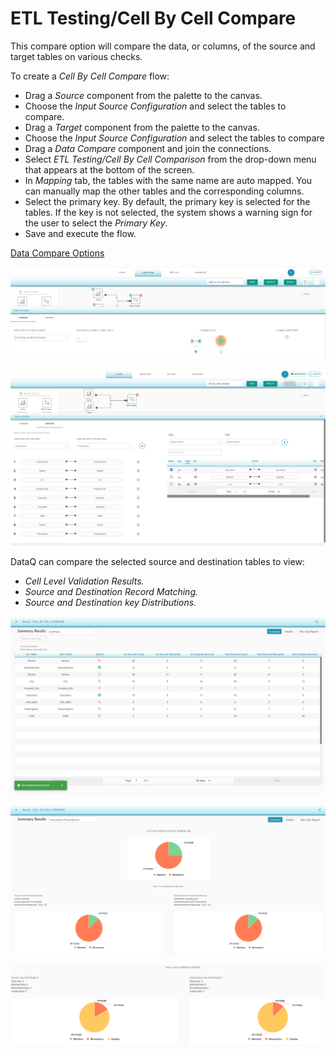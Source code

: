 # ETL Testing/Cell By Cell Compare

This compare option will compare the data, or columns, of the source and target tables on various checks.

To create a _Cell By Cell Compare_ flow:

* Drag a _Source_ component from the palette to the canvas.
* Choose the _Input Source Configuration_ and select the tables to compare.
* Drag a _Target_ component from the palette to the canvas.
* Choose the _Input Source Configuration_ and select the tables to compare 
* Drag a _Data Compare_ component and join the connections. 
* Select _ETL Testing/Cell By Cell Comparison_ from the drop-down menu that appears at the bottom of the screen.
* In _Mapping_ tab, the tables with the same name are auto mapped. You can manually map the other tables and the corresponding columns. 
* Select the primary key. By default, the primary key is selected for the tables. If the key is not selected, the system shows a warning sign for the user to select the _Primary Key_.
* Save and execute the flow.

[Data Compare Options](https://app.gitbook.com/@dataq/s/docs/flows/untitled-1/compare-cell-by-cell/cell-by-cell-compare/sql-transformation)

![ETL Testing/Cell By Cell Compare](../../../../../.gitbook/assets/cellbycell.png)

![Cell By Cell Compare Tables Mapping](../../../../../.gitbook/assets/mapping.png)

DataQ can compare the selected source and destination tables to view:

* _Cell Level Validation Results._
* _Source and Destination Record Matching._ 
* _Source and Destination key Distributions._

![Cell By Cell Compare Summary Results](../../../../../.gitbook/assets/image%20%2811%29.png)

![Cell and Row Level Validation Results](../../../../../.gitbook/assets/cell_row_level_validation_results.png)

![Keys Level Validation Results](../../../../../.gitbook/assets/keys_level_validation_results.png)

